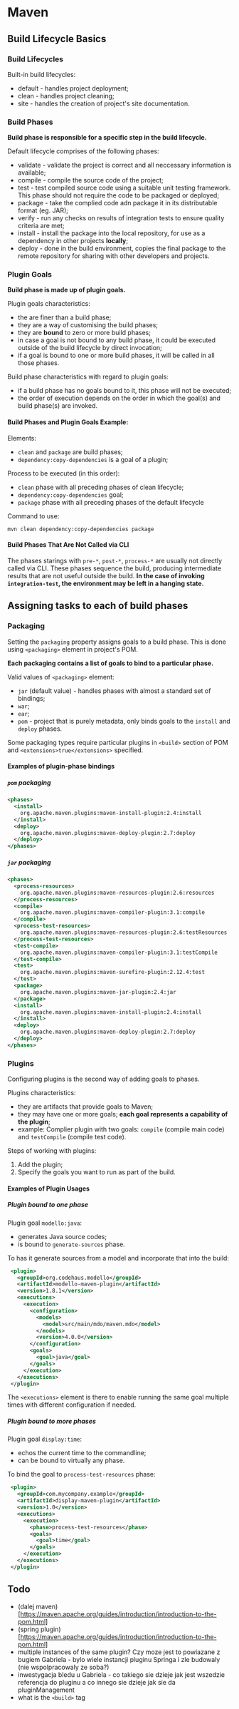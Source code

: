 # Maven
## Build Lifecycle Basics

### Build Lifecycles
Built-in build lifecycles:
* default - handles project deployment;
* clean - handles project cleaning;
* site - handles the creation of project's site documentation.

### Build Phases
**Build phase is responsible for a specific step in the build lifecycle.**

Default lifecycle comprises of the following phases:
* validate - validate the project is correct and all neccessary information is available;
* compile - compile the source code of the project;
* test - test compiled source code using a suitable unit testing framework. This phase should not require the code to be packaged or deployed;
* package - take the complied code adn package it in its distributable format (eg. JAR);
* verify - run any checks on results of integration tests to ensure quality criteria are met;
* install - install the package into the local repository, for use as a dependency in other projects **locally**;
* deploy - done in the build environment, copies the final package to the remote repository for sharing with other developers and projects.

### Plugin Goals
**Build phase is made up of plugin goals.**

Plugin goals characteristics:
* the are finer than a build phase;
* they are a way of customising the build phases;
* they are **bound** to zero or more build phases;
* in case a goal is not bound to any build phase, it could be executed outside of the build lifecycle by direct invocation;
* if a goal is bound to one or more build phases, it will be called in all those phases.

Build phase characteristics with regard to plugin goals:
* if a build phase has no goals bound to it, this phase will not be executed;
* the order of execution depends on the order in which the goal(s) and build phase(s) are invoked.

#### Build Phases and Plugin Goals Example:

Elements:
* `clean` and `package` are build phases;
* `dependency:copy-dependencies` is a goal of a plugin;

Process to be executed (in this order):
* `clean` phase with all preceding phases of clean lifecycle;
* `dependency:copy-dependencies` goal;
* `package` phase with all preceding phases of the default lifecycle

Command to use:

`mvn clean dependency:copy-dependencies package`

#### Build Phases That Are Not Called via CLI

The phases starings with `pre-*`, `post-*`, `process-*` are usually not directly called via CLI. These phases sequence the build, producing intermediate results that are not useful outside the build. **In the case of invoking `integration-test`, the environment may be left in a hanging state.**

## Assigning tasks to each of build phases
### Packaging
Setting the `packaging` property assigns goals to a build phase. This is done using `<packaging>` element in project's POM.

**Each packaging contains a list of goals to bind to a particular phase.**

Valid values of `<packaging>` element:
* `jar` (default value) - handles phases with almost a standard set of bindings;
* `war`;
* `ear`;
* `pom` - project that is purely metadata, only binds goals to the `install` and `deploy` phases.

Some packaging types require particular plugins in `<build>` section of POM and `<extensions>true</extensions>` specified.

#### Examples of plugin-phase bindings
##### `pom` packaging
```xml
<phases>
  <install>
    org.apache.maven.plugins:maven-install-plugin:2.4:install
  </install>
  <deploy>
    org.apache.maven.plugins:maven-deploy-plugin:2.7:deploy
  </deploy>
</phases>
```
##### `jar` packaging
```xml
<phases>
  <process-resources>
    org.apache.maven.plugins:maven-resources-plugin:2.6:resources
  </process-resources>
  <compile>
    org.apache.maven.plugins:maven-compiler-plugin:3.1:compile
  </compile>
  <process-test-resources>
    org.apache.maven.plugins:maven-resources-plugin:2.6:testResources
  </process-test-resources>
  <test-compile>
    org.apache.maven.plugins:maven-compiler-plugin:3.1:testCompile
  </test-compile>
  <test>
    org.apache.maven.plugins:maven-surefire-plugin:2.12.4:test
  </test>
  <package>
    org.apache.maven.plugins:maven-jar-plugin:2.4:jar
  </package>
  <install>
    org.apache.maven.plugins:maven-install-plugin:2.4:install
  </install>
  <deploy>
    org.apache.maven.plugins:maven-deploy-plugin:2.7:deploy
  </deploy>
</phases>
```

### Plugins
Configuring plugins is the second way of adding goals to phases.

Plugins characteristics:
* they are artifacts that provide goals to Maven;
* they may have one or more goals; **each goal represents a capability of the plugin**;
* example: Complier plugin with two goals: `compile` (compile main code) and `testCompile` (compile test code).

Steps of working with plugins:
1. Add the plugin;
1. Specify the goals you want to run as part of the build.

#### Examples of Plugin Usages

##### Plugin bound to one phase
Plugin goal `modello:java`:
  * generates Java source codes;
  * is bound to `generate-sources` phase.

To has it generate sources from a model and incorporate that into the build:
```xml
 <plugin>
   <groupId>org.codehaus.modello</groupId>
   <artifactId>modello-maven-plugin</artifactId>
   <version>1.8.1</version>
   <executions>
     <execution>
       <configuration>
         <models>
           <model>src/main/mdo/maven.mdo</model>
         </models>
         <version>4.0.0</version>
       </configuration>
       <goals>
         <goal>java</goal>
       </goals>
     </execution>
   </executions>
 </plugin>
```
The `<executions>` element is there to enable running the same goal multiple times with different configuration if needed.

##### Plugin bound to more phases
Plugin goal `display:time`:
  * echos the current time to the commandline;
  * can be bound to virtually any phase.

To bind the goal to `process-test-resources` phase:
```xml
 <plugin>
   <groupId>com.mycompany.example</groupId>
   <artifactId>display-maven-plugin</artifactId>
   <version>1.0</version>
   <executions>
     <execution>
       <phase>process-test-resources</phase>
       <goals>
         <goal>time</goal>
       </goals>
     </execution>
   </executions>
 </plugin>
```

## Todo
* (dalej maven)[https://maven.apache.org/guides/introduction/introduction-to-the-pom.html]
* (spring plugin)[https://maven.apache.org/guides/introduction/introduction-to-the-pom.html]
* multiple instances of the same plugin? Czy moze jest to powiazane z bugiem Gabriela - bylo wiele instancji pluginu Springa i zle budowaly (nie wspolpracowaly ze soba?)
* inwestygacja bledu u Gabriela - co takiego sie dzieje jak jest wszedzie referencja do pluginu a co innego sie dzieje jak sie da pluginManagement 
* what is the `<build>` tag
